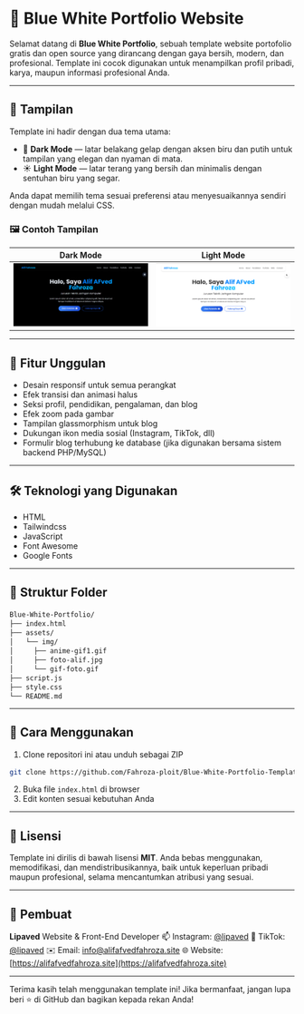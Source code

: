 # 💼 Blue White Portfolio Website

Selamat datang di **Blue White Portfolio**, sebuah template website portofolio gratis dan open source yang dirancang dengan gaya bersih, modern, dan profesional. Template ini cocok digunakan untuk menampilkan profil pribadi, karya, maupun informasi profesional Anda.

---

## 🎨 Tampilan

Template ini hadir dengan dua tema utama:

* 🌙 **Dark Mode** — latar belakang gelap dengan aksen biru dan putih untuk tampilan yang elegan dan nyaman di mata.
* ☀️ **Light Mode** — latar terang yang bersih dan minimalis dengan sentuhan biru yang segar.

Anda dapat memilih tema sesuai preferensi atau menyesuaikannya sendiri dengan mudah melalui CSS.

### 🖼️ Contoh Tampilan

| Dark Mode                                  | Light Mode                                   |
| ------------------------------------------ | -------------------------------------------- |
| ![Dark Mode](assets/img/dark.jpg) | ![Light Mode](assets/img/light.jpg) |

---

## 🚀 Fitur Unggulan

* Desain responsif untuk semua perangkat
* Efek transisi dan animasi halus
* Seksi profil, pendidikan, pengalaman, dan blog
* Efek zoom pada gambar
* Tampilan glassmorphism untuk blog
* Dukungan ikon media sosial (Instagram, TikTok, dll)
* Formulir blog terhubung ke database (jika digunakan bersama sistem backend PHP/MySQL)

---

## 🛠️ Teknologi yang Digunakan

* HTML
* Tailwindcss
* JavaScript
* Font Awesome
* Google Fonts

---

## 📂 Struktur Folder

```
Blue-White-Portfolio/
├── index.html
├── assets/
│   └── img/
│     ├── anime-gif1.gif
│     ├── foto-alif.jpg
│     └── gif-foto.gif
├── script.js
├── style.css
└── README.md
```

---

## 📌 Cara Menggunakan

1. Clone repositori ini atau unduh sebagai ZIP

```bash
git clone https://github.com/Fahroza-ploit/Blue-White-Portfolio-Template-by-Lipaved.git
```

2. Buka file `index.html` di browser
3. Edit konten sesuai kebutuhan Anda

---

## 📄 Lisensi

Template ini dirilis di bawah lisensi **MIT**. Anda bebas menggunakan, memodifikasi, dan mendistribusikannya, baik untuk keperluan pribadi maupun profesional, selama mencantumkan atribusi yang sesuai.

---

## 👤 Pembuat

**Lipaved**
Website & Front-End Developer
📫 Instagram: [@lipaved](https://instagram.com/lipaved)
🎵 TikTok: [@lipaved](https://tiktok.com/@lipaved)
✉️ Email: [info@alifafvedfahroza.site](mailto:info@alifafvedfahroza.site)
🌐 Website: [https://alifafvedfahroza.site](https://alifafvedfahroza.site)

---

Terima kasih telah menggunakan template ini! Jika bermanfaat, jangan lupa beri ⭐ di GitHub dan bagikan kepada rekan Anda!
